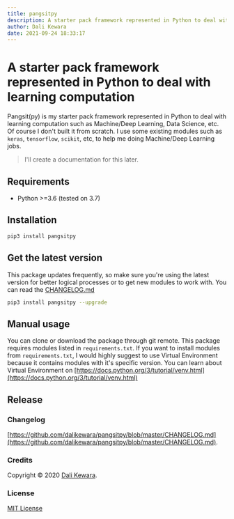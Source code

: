```yaml
---
title: pangsitpy
description: A starter pack framework represented in Python to deal with learning computation
author: Dali Kewara
date: 2021-09-24 18:33:17
---
```


# A starter pack framework represented in Python to deal with learning computation

Pangsit(py) is my starter pack framework represented in Python to deal with learning computation such as Machine/Deep Learning,
Data Science, etc. Of course I don't built it from scratch. I use some existing modules such as `keras`, 
`tensorflow`, `scikit`, etc, to help me doing Machine/Deep Learning jobs.

> I'll create a documentation for this later.

## Requirements

- Python >=3.6 (tested on 3.7)

## Installation

```bash
pip3 install pangsitpy
```

## Get the latest version

This package updates frequently, so make sure you're using the latest version
for better logical processes or to get new modules to work with.
You can read the
[CHANGELOG.md](https://github.com/dalikewara/pangsitpy/blob/master/CHANGELOG.md)

```bash
pip3 install pangsitpy --upgrade
```

## Manual usage

You can clone or download the package through git remote. This package requires modules listed in `requirements.txt`.
If you want to install modules from `requirements.txt`, I would highly suggest to use
Virtual Environment because it contains modules with it's specific version. You can learn about Virtual Environment on 
[https://docs.python.org/3/tutorial/venv.html](https://docs.python.org/3/tutorial/venv.html)

## Release

### Changelog
[https://github.com/dalikewara/pangsitpy/blob/master/CHANGELOG.md](https://github.com/dalikewara/pangsitpy/blob/master/CHANGELOG.md).

### Credits
Copyright &copy; 2020 [Dali Kewara](https://www.dalikewara.com).

### License
[MIT License](https://github.com/dalikewara/pangsitpy/blob/master/LICENSE)